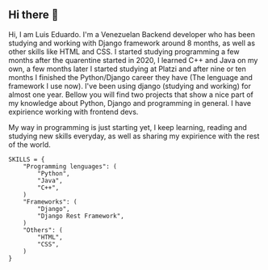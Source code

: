 ## Hi there 👋

Hi, I am Luis Eduardo. I'm a Venezuelan Backend developer who has been studying and working with Django framework around 8 months, as well as other skills like HTML and CSS. I started studying programming a few months after the quarentine started in 2020, I learned C++ and Java on my own, a few months later I started studying at Platzi and after nine or ten months I finished the Python/Django career they have (The lenguage and framework I use now). I've been using django (studying and working) for almost one year. Bellow you will find two projects that show a nice part of my knowledge about Python, Django and programming in general. I have expirience working with frontend devs.

My way in programming is just starting yet, I keep learning, reading and studying new skills everyday, as well as sharing my expirience with the rest of the world.

    SKILLS = {
    	"Programming lenguages": (
    		"Python",
    		"Java",
    		"C++",
    	)
    	"Frameworks": (
    		"Django",
    		"Django Rest Framework",
    	)
    	"Others": (
    		"HTML",
    		"CSS",
    	)
    }
